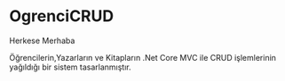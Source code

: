 # OgrenciCRUD

Herkese Merhaba

Öğrencilerin,Yazarların ve Kitapların .Net Core MVC ile CRUD işlemlerinin yağıldığı bir sistem tasarlanmıştır.
